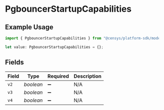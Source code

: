 # PgbouncerStartupCapabilities

## Example Usage

```typescript
import { PgbouncerStartupCapabilities } from "@censys/platform-sdk/models/components";

let value: PgbouncerStartupCapabilities = {};
```

## Fields

| Field              | Type               | Required           | Description        |
| ------------------ | ------------------ | ------------------ | ------------------ |
| `v2`               | *boolean*          | :heavy_minus_sign: | N/A                |
| `v3`               | *boolean*          | :heavy_minus_sign: | N/A                |
| `v4`               | *boolean*          | :heavy_minus_sign: | N/A                |